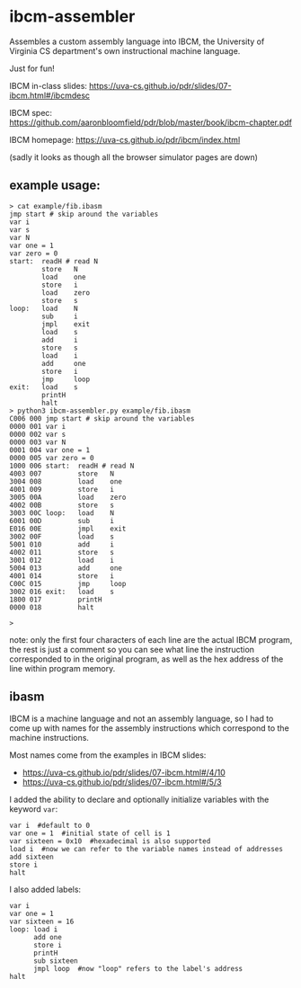 # ibcm-assembler

Assembles a custom assembly language into IBCM, the University of Virginia CS department's own instructional machine language.

Just for fun!

IBCM in-class slides: https://uva-cs.github.io/pdr/slides/07-ibcm.html#/ibcmdesc

IBCM spec: https://github.com/aaronbloomfield/pdr/blob/master/book/ibcm-chapter.pdf

IBCM homepage: https://uva-cs.github.io/pdr/ibcm/index.html

(sadly it looks as though all the browser simulator pages are down)

## example usage:

```
> cat example/fib.ibasm
jmp start # skip around the variables
var i
var s
var N
var one = 1
var zero = 0
start:  readH # read N
        store   N
        load    one
        store   i
        load    zero
        store   s
loop:   load    N
        sub     i
        jmpl    exit
        load    s
        add     i
        store   s
        load    i
        add     one
        store   i
        jmp     loop
exit:   load    s
        printH
        halt
> python3 ibcm-assembler.py example/fib.ibasm
C006 000 jmp start # skip around the variables
0000 001 var i
0000 002 var s
0000 003 var N
0001 004 var one = 1
0000 005 var zero = 0
1000 006 start:  readH # read N
4003 007         store   N
3004 008         load    one
4001 009         store   i
3005 00A         load    zero
4002 00B         store   s
3003 00C loop:   load    N
6001 00D         sub     i
E016 00E         jmpl    exit
3002 00F         load    s
5001 010         add     i
4002 011         store   s
3001 012         load    i
5004 013         add     one
4001 014         store   i
C00C 015         jmp     loop
3002 016 exit:   load    s
1800 017         printH
0000 018         halt

>
```

note: only the first four characters of each line are the actual IBCM program, the rest is just a comment so you can see what line the instruction corresponded to in the original program, as well as the hex address of the line within program memory.

## ibasm

IBCM is a machine language and not an assembly language, so I had to come up with names for the assembly instructions which correspond to the machine instructions.

Most names come from the examples in IBCM slides:

- https://uva-cs.github.io/pdr/slides/07-ibcm.html#/4/10
- https://uva-cs.github.io/pdr/slides/07-ibcm.html#/5/3

I added the ability to declare and optionally initialize variables with the keyword `var`:

```
var i  #default to 0
var one = 1  #initial state of cell is 1
var sixteen = 0x10  #hexadecimal is also supported
load i  #now we can refer to the variable names instead of addresses
add sixteen
store i
halt
```

I also added labels:

```
var i
var one = 1
var sixteen = 16
loop: load i
      add one
      store i
      printH
      sub sixteen
      jmpl loop  #now "loop" refers to the label's address
halt
```
